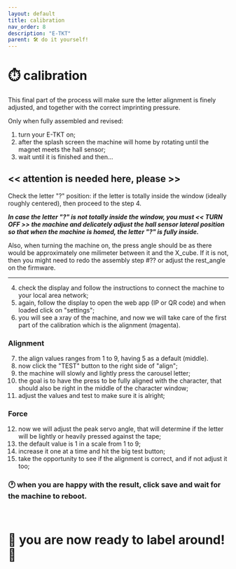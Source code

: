 ```yaml
---
layout: default
title: calibration
nav_order: 8
description: "E-TKT"
parent: 🛠️ do it yourself!
---
```


# ⏱️ **calibration**

This final part of the process will make sure the letter alignment is finely adjusted, and together with the correct imprinting pressure.

Only when fully assembled and revised:
 1. turn your E-TKT on;
 2. after the splash screen the machine will home by rotating until the magnet meets the hall sensor;
 3. wait until it is finished and then...

## << attention is needed here, please >>

Check the letter "?" position: if the letter is totally inside the window (ideally roughly centered), then proceed to the step 4.

***In case the letter "?" is not totally inside the window, you must << TURN OFF >> the machine and delicately adjust the hall sensor lateral position so that when the machine is homed, the letter "?" is fully inside.***

Also, when turning the machine on, the press angle should be as there would be approximately one milimeter between it and the X_cube. If it is not, then you might need to redo the assembly step #?? or adjust the rest_angle on the firmware.  

----

 4. check the display and follow the instructions to connect the machine to your local area network;
 5. again, follow the display to open the web app (IP or QR code) and when loaded click on "settings";
 6. you will see a xray of the machine, and now we will take care of the first part of the calibration which is the alignment (magenta).

### Alignment
 7. the align values ranges from 1 to 9, having 5 as a default (middle).
 8. now click the "TEST" button to the right side of "align";
 9. the machine will slowly and lightly press the carousel letter;
 10. the goal is to have the press to be fully aligned with the character, that should also be right in the middle of the character window;
 11. adjust the values and test to make sure it is alright;

### Force
 12. now we will adjust the peak servo angle, that will determine if the letter will be lightly or heavily pressed against the tape;
 13. the default value is 1 in a scale from 1 to 9;
 14. increase it one at a time and hit the big test button;
 15. take the opportunity to see if the alignment is correct, and if not adjust it too;


### 🕐 when you are happy with the result, click save and wait for the machine to reboot.
<br>

# 🎉 you are now ready to label around! 🎉
